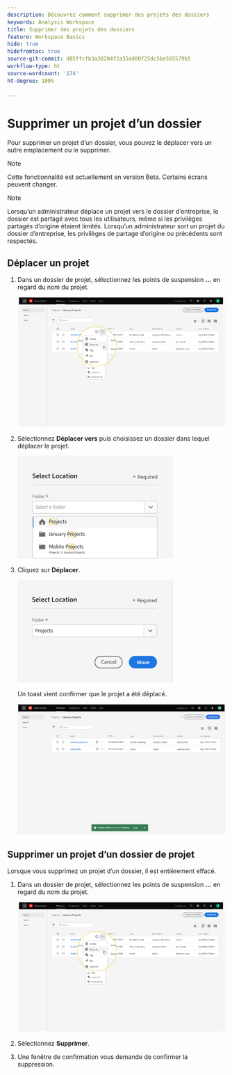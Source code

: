 ```yaml
---
description: Découvrez comment supprimer des projets des dossiers
keywords: Analysis Workspace
title: Supprimer des projets des dossiers
feature: Workspace Basics
hide: true
hidefromtoc: true
source-git-commit: d05ffcfb3a30204f2a35dd80f25dc5be585579b5
workflow-type: ht
source-wordcount: '174'
ht-degree: 100%

---
```



# Supprimer un projet d’un dossier

Pour supprimer un projet d’un dossier, vous pouvez le déplacer vers un autre emplacement ou le supprimer.

>[!NOTE]
>
>Cette fonctionnalité est actuellement en version Beta. Certains écrans peuvent changer.

>[!NOTE]
>
>Lorsqu’un administrateur déplace un projet vers le dossier d’entreprise, le dossier est partagé avec tous les utilisateurs, même si les privilèges partagés d’origine étaient limités. Lorsqu’un administrateur sort un projet du dossier d’entreprise, les privilèges de partage d’origine ou précédents sont respectés.

## Déplacer un projet

1. Dans un dossier de projet, sélectionnez les points de suspension **...** en regard du nom du projet.

   ![](/help/analyze/analysis-workspace/build-workspace-project/assets/move1.png)

1. Sélectionnez **Déplacer vers** puis choisissez un dossier dans lequel déplacer le projet.

   ![](/help/analyze/analysis-workspace/build-workspace-project/assets/move-select-location.png)

1. Cliquez sur **Déplacer**.

   ![](/help/analyze/analysis-workspace/build-workspace-project/assets/move-click-move.png)

   Un toast vient confirmer que le projet a été déplacé.

   ![](/help/analyze/analysis-workspace/build-workspace-project/assets/move-project-moved.png)

## Supprimer un projet d’un dossier de projet

Lorsque vous supprimez un projet d’un dossier, il est entièrement effacé.

1. Dans un dossier de projet, sélectionnez les points de suspension **...** en regard du nom du projet.

   ![](/help/analyze/analysis-workspace/build-workspace-project/assets/move1.png)

1. Sélectionnez **Supprimer**.

1. Une fenêtre de confirmation vous demande de confirmer la suppression.
